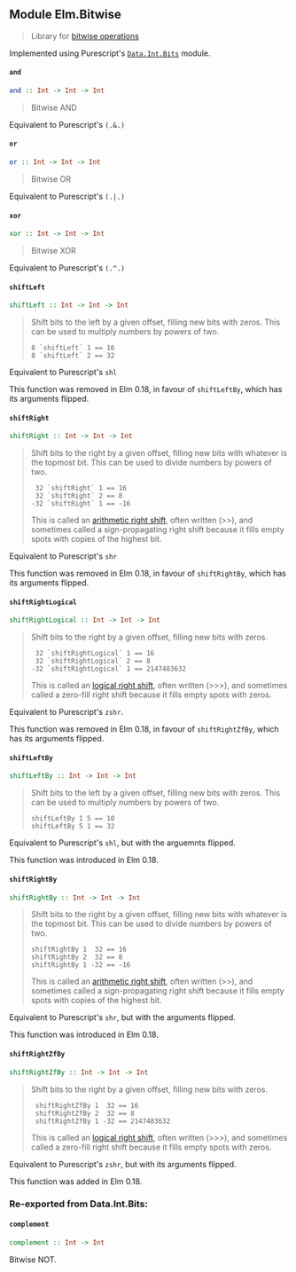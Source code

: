 ## Module Elm.Bitwise

> Library for [bitwise operations](http://en.wikipedia.org/wiki/Bitwise_operation)

Implemented using Purescript's [`Data.Int.Bits`](https://pursuit.purescript.org/packages/purescript-integers) module.

#### `and`

``` purescript
and :: Int -> Int -> Int
```

> Bitwise AND

Equivalent to Purescript's `(.&.)`

#### `or`

``` purescript
or :: Int -> Int -> Int
```

> Bitwise OR

Equivalent to Purescript's `(.|.)`

#### `xor`

``` purescript
xor :: Int -> Int -> Int
```

> Bitwise XOR

Equivalent to Purescript's `(.^.)`

#### `shiftLeft`

``` purescript
shiftLeft :: Int -> Int -> Int
```

> Shift bits to the left by a given offset, filling new bits with zeros.
> This can be used to multiply numbers by powers of two.
>
>     8 `shiftLeft` 1 == 16
>     8 `shiftLeft` 2 == 32

Equivalent to Purescript's `shl`

This function was removed in Elm 0.18, in favour of `shiftLeftBy`,
which has its arguments flipped.

#### `shiftRight`

``` purescript
shiftRight :: Int -> Int -> Int
```

> Shift bits to the right by a given offset, filling new bits with
> whatever is the topmost bit. This can be used to divide numbers by powers of two.
>
>      32 `shiftRight` 1 == 16
>      32 `shiftRight` 2 == 8
>     -32 `shiftRight` 1 == -16
>
> This is called an
> [arithmetic right shift](http://en.wikipedia.org/wiki/Bitwise_operation#Arithmetic_shift),
> often written (>>), and sometimes called a sign-propagating
> right shift because it fills empty spots with copies of the highest bit.

Equivalent to Purescript's `shr`

This function was removed in Elm 0.18, in favour of `shiftRightBy`,
which has its arguments flipped.

#### `shiftRightLogical`

``` purescript
shiftRightLogical :: Int -> Int -> Int
```

> Shift bits to the right by a given offset, filling new bits with
> zeros.
>
>      32 `shiftRightLogical` 1 == 16
>      32 `shiftRightLogical` 2 == 8
>     -32 `shiftRightLogical` 1 == 2147483632
>
> This is called an
> [logical right shift](http://en.wikipedia.org/wiki/Bitwise_operation#Logical_shift),
> often written (>>>), and sometimes called a zero-fill right shift because
> it fills empty spots with zeros.

Equivalent to Purescript's `zshr`.

This function was removed in Elm 0.18, in favour of `shiftRightZfBy`,
which has its arguments flipped.

#### `shiftLeftBy`

``` purescript
shiftLeftBy :: Int -> Int -> Int
```

> Shift bits to the left by a given offset, filling new bits with zeros.
> This can be used to multiply numbers by powers of two.
>
>     shiftLeftBy 1 5 == 10
>     shiftLeftBy 5 1 == 32

Equivalent to Purescript's `shl`, but with the arguemnts flipped.

This function was introduced in Elm 0.18.

#### `shiftRightBy`

``` purescript
shiftRightBy :: Int -> Int -> Int
```

> Shift bits to the right by a given offset, filling new bits with
> whatever is the topmost bit. This can be used to divide numbers by powers of two.
>
>     shiftRightBy 1  32 == 16
>     shiftRightBy 2  32 == 8
>     shiftRightBy 1 -32 == -16
>
> This is called an
> [arithmetic right shift](http://en.wikipedia.org/wiki/Bitwise_operation#Arithmetic_shift),
> often written (>>), and sometimes called a sign-propagating
> right shift because it fills empty spots with copies of the highest bit.

Equivalent to Purescript's `shr`, but with the arguments flipped.

This function was introduced in Elm 0.18.

#### `shiftRightZfBy`

``` purescript
shiftRightZfBy :: Int -> Int -> Int
```

>  Shift bits to the right by a given offset, filling new bits with
>  zeros.
>
>      shiftRightZfBy 1  32 == 16
>      shiftRightZfBy 2  32 == 8
>      shiftRightZfBy 1 -32 == 2147483632
>
>  This is called an
>  [logical right shift](http://en.wikipedia.org/wiki/Bitwise_operation#Logical_shift),
>  often written (>>>), and sometimes called a zero-fill right shift because
>  it fills empty spots with zeros.

Equivalent to Purescript's `zshr`, but with its arguments flipped.

This function was added in Elm 0.18.


### Re-exported from Data.Int.Bits:

#### `complement`

``` purescript
complement :: Int -> Int
```

Bitwise NOT.

